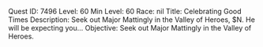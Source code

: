 Quest ID: 7496
Level: 60
Min Level: 60
Race: nil
Title: Celebrating Good Times
Description: Seek out Major Mattingly in the Valley of Heroes, $N. He will be expecting you...
Objective: Seek out Major Mattingly in the Valley of Heroes.
